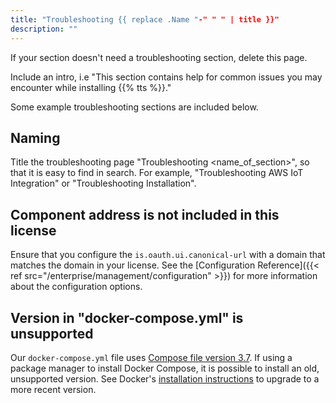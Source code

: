 ```yaml
---
title: "Troubleshooting {{ replace .Name "-" " " | title }}"
description: ""
---
```


If your section doesn't need a troubleshooting section, delete this page.

Include an intro, i.e "This section contains help for common issues you may encounter while installing {{% tts %}}."

Some example troubleshooting sections are included below.

## Naming

Title the troubleshooting page "Troubleshooting <name_of_section>", so that it is easy to find in search. For example, "Troubleshooting AWS IoT Integration" or "Troubleshooting Installation".

## Component address is not included in this license

Ensure that you configure the `is.oauth.ui.canonical-url` with a domain that matches the domain in your license. See the [Configuration Reference]({{< ref src="/enterprise/management/configuration" >}}) for more information about the configuration options.

## Version in "docker-compose.yml" is unsupported

Our `docker-compose.yml` file uses [Compose file version 3.7](https://docs.docker.com/compose/compose-file/). If using a package manager to install Docker Compose, it is possible to install an old, unsupported version. See Docker's [installation instructions](https://docs.docker.com/compose/install/) to upgrade to a more recent version.
